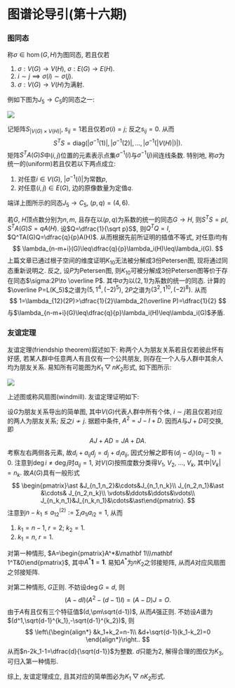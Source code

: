 # 图谱论导引(第十六期)

### 图同态

称$\sigma\in \hom (G,H)$为图同态, 若且仅若

1. $\sigma:V(G)\to V(H)$, $\sigma:E(G)\to E(H)$.  
2. $i\sim j\implies\sigma(i)\sim\sigma(j)$.
3. $\sigma:V(G)\to V(H)$为满射.

例如下图为$J_5\to C_5$的同态之一:

![](https://files.mdnice.com/user/12571/e736c639-3eef-427c-8525-86584070f73d.png)

记矩阵$S_{|V(G)\times V(H)|}$, $s_{ij}=1$若且仅若$\sigma(i)=j$; 反之$s_{ij}=0$. 从而
$$
S^TS=\mathrm{diag}(|\sigma^{-1}(1)|, |\sigma^{-1}(2)|,\ldots,|\sigma^{-1}(|V(H)|)|).
$$
矩阵$S^TA(G)S$中$(i,j)$位置的元素表示点集$\sigma^{-1}(i)$与$\sigma^{-1}(j)$间连线条数. 特别地, 称$\sigma$为统一的(uniform)若且仅若以下两点成立:

1. 对任意$i\in V(G)$, $|\sigma^{-1}(i)|$为常数$p$,
2. 对任意$(i,j)\in E(G)$, 边的原像数量为定值$q$.

端详上图所示的同态$J_5\to C_5$, $(p,q)=(4,6)$. 

若$G$, $H$顶点数分别为$n,m$, 且存在以$(p,q)$为系数的统一的同态$G\to H$, 则$S^TS=pI$, $S^TA(G)S=qA(H)$. 设$Q=\dfrac{1}{\sqrt p}S$, 则$Q^TQ=I$, $Q^TA(G)Q=\dfrac{q}{p}A(H)$. 从而根据先前所证明的插值不等式, 对任意$i$均有
$$
\lambda_{n-m+i}(G)\leq\dfrac{q}{p}\lambda_i(H)\leq\lambda_i(G).
$$
上篇文章已通过根子空间的维度证明$K_{10}$无法被分解成$3$份Petersen图, 现将通过同态重新说明之. 反之, 设$P$为Petersen图, 则$K_{10}$可被分解成$3$份Petersen图等价于存在同态$\sigma:2P\to \overline P$. 其中$\sigma$为以$(2,1)$为系数的统一的同态. 计算的$\overline P=L(K_5)$之谱为$(5,1^4,(-2)^5)$, $2P$之谱为$(3^2,1^{10},(-2)^8)$. 从而
$$
1=\lambda_{12}(2P)>\dfrac{1}{2}\lambda_2(\overline P)=\dfrac{1}{2}
$$
与$\lambda_{n-m+i}(G)\leq\dfrac{q}{p}\lambda_i(H)\leq\lambda_i(G)$矛盾.

### 友谊定理

友谊定理(friendship theorem)叙述如下: 称两个人为朋友关系若且仅若彼此怀有好感, 若某人群中任意两人有且仅有一个公共朋友, 则存在一个人与人群中其余人均为朋友关系. 易知所有可能图为$K_1\bigtriangledown nK_2$形式, 如下图所示:

![](https://files.mdnice.com/user/12571/d4c47683-e75c-42d4-bdc6-7511628c964c.png)

上述图或称风扇图(windmill). 友谊定理证明如下:

设$G$为朋友关系导出的简单图, 其中$V(G)$代表人群中所有个体, $i\sim j$若且仅若对应的两人为朋友关系; 反之$i\not\sim j$. 据题中条件, $A^2=J-I+D$. 因而$A$与$J+D$可交换, 即
$$
AJ+AD=JA+DA.
$$
考察左右两侧各元素, 故$d_i+a_{ij}d_j=d_j+d_ia_{ij}$, 因式分解之即有$(d_j-d_i)(a_{ij}-1)=0$. 注意到$\deg i\neq \deg j$时$a_{ij}=1$, 对$V(G)$按照度数分类得$V_1$, $V_2$, $\ldots$, $V_k$, 其中$|V_k|=n_k$. 故$A(G)$具有一般形式
$$
\begin{pmatrix}\ast &J_{n_1,n_2}&\cdots&J_{n_1,n_k}\\
J_{n_2,n_1}&\ast &\cdots& J_{n_2,n_k}\\
\vdots&\ddots&\ddots&\vdots\\
J_{n_k,n_1}&J_{n_k,n_1}&\cdots&\ast\end{pmatrix}.
$$
注意到$n-k_1\leq a^{(2)}_{12}:=\sum_ia_{1i}a_{i2}=1$, 从而

1. $k_1=n-1$, $r=2$; $k_2=1$.
2. $k_1=n$, $r=1$. 

对第一种情形, $A=\begin{pmatrix}A^*&\mathbf 1\\\mathbf 1^T&0\end{pmatrix}$, 其中$A^*\mathbf 1=\mathbf 1$. 易知$A^*$为$nK_2$之邻接矩阵, 从而$A$对应风扇图之邻接矩阵.

对第二种情形, $G$正则. 不妨设$\deg G=d$, 则
$$
(A-dI)(A^2-(d-1)I)=(A-D)J=O.
$$
由于$A$有且仅有三个特征值$(d,\pm\sqrt{d-1})$, 从而$A$强正则. 不妨设$A$谱为$(d^1,\sqrt{d-1}^{k_1},-\sqrt{d-1}^{k_2})$, 则
$$
\left\{\begin{align*}
&k_1+k_2=n-1\\
&d+\sqrt{d-1}(k_1-k_2)=0
\end{align*}\right..
$$
从而$n-2k_1-1=\dfrac{d}{\sqrt{d-1}}$为整数. $d$只能为$2$, 解得合理的图仅为$K_3$, 可归入第一种情形.

综上, 友谊定理成立, 且其对应的简单图必为$K_1\bigtriangledown nK_2$形式.
